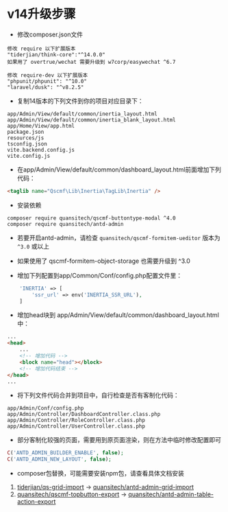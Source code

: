 # v14升级步骤

* 修改composer.json文件

```text
修改 require 以下扩展版本
"tiderjian/think-core":"^14.0.0"
如果用了 overtrue/wechat 需要升级到 w7corp/easywechat ^6.7

修改 require-dev 以下扩展版本
"phpunit/phpunit": "^10.0"
"laravel/dusk": "^v8.2.5"
```


* 复制14版本的下列文件到你的项目对应目录下：

```text
app/Admin/View/default/common/inertia_layout.html
app/Admin/View/default/common/inertia_blank_layout.html
app/Home/View/app.html
package.json
resources/js
tsconfig.json
vite.backend.config.js
vite.config.js
```

* 在app/Admin/View/default/common/dashboard_layout.html前面增加下列代码：

```html
<taglib name="Qscmf\Lib\Inertia\TagLib\Inertia" />
```

* 安装依赖

```shell
composer require quansitech/qscmf-buttontype-modal ^4.0
composer require quansitech/antd-admin
```

* 若要开启antd-admin，请检查 `quansitech/qscmf-formitem-ueditor` 版本为 `^3.0` 或以上
* 如果使用了 qscmf-formitem-object-storage 也需要升级到 ^3.0

* 增加下列配置到app/Common/Conf/config.php配置文件里：

```php
    'INERTIA' => [
        'ssr_url' => env('INERTIA_SSR_URL'),
    ]
```

* 增加head块到 app/Admin/View/default/common/dashboard_layout.html 中：

```html
...
<head>
    ...
    <!-- 增加代码 -->
    <block name="head"></block>
    <!-- 增加代码结束 -->
</head>
...
```

* 将下列文件代码合并到项目中，自行检查是否有客制化代码：

```
app/Admin/Conf/config.php
app/Admin/Controller/DashboardController.class.php
app/Admin/Controller/RoleController.class.php
app/Admin/Controller/UserController.class.php
```

* 部分客制化较强的页面，需要用到原页面渲染，则在方法中临时修改配置即可

```php
C('ANTD_ADMIN_BUILDER_ENABLE', false);
C('ANTD_ADMIN_NEW_LAYOUT', false);
```

* composer包替换，可能需要安装npm包，请查看具体文档安装

1. [tiderjian/qs-grid-import](https://github.com/quansitech/qs-grid-import) -> [quansitech/antd-admin-grid-import](https://github.com/quansitech/antd-admin-grid-import)
2. [quansitech/qscmf-topbutton-export](https://github.com/quansitech/qscmf-topbutton-export) -> [quansitech/antd-admin-table-action-export](https://github.com/quansitech/antd-admin-table-action-export)
